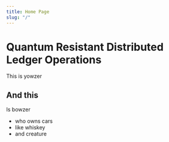 ```yaml
---
title: Home Page
slug: "/"
---
```


# Quantum Resistant Distributed Ledger Operations

This is yowzer

## And this

Is bowzer

+ who owns cars
+ like whiskey
+ and creature